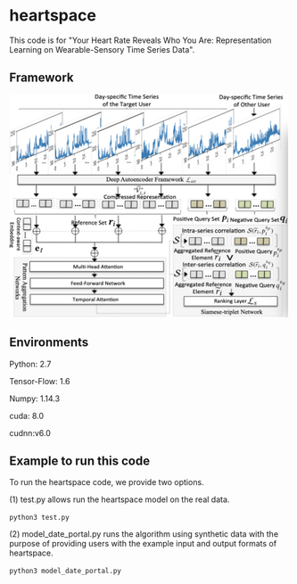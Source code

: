 # heartspace
This code is for "Your Heart Rate Reveals Who You Are: Representation Learning on Wearable-Sensory Time Series Data".
## Framework
<img src="framework.jpg" data-canonical-src="framework.jpg" width="500" height="400" />

## Environments 
  Python: 2.7
  
  Tensor-Flow: 1.6
  
  Numpy: 1.14.3

  cuda: 8.0
  
  cudnn:v6.0

## Example to run this code
To run the heartspace code, we provide two options.

(1) test.py allows run the heartspace model on the real data.

`python3 test.py`

(2) model_date_portal.py runs the algorithm using synthetic data with the purpose of providing users with the example input and output formats of heartspace.

`python3 model_date_portal.py`
